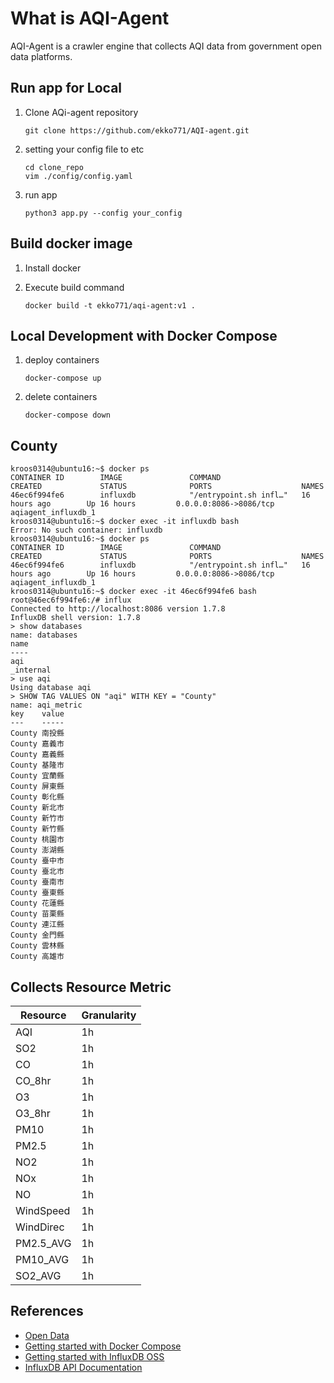# What is AQI-Agent

AQI-Agent is a crawler engine that collects AQI data from government open data platforms.

## Run app for Local

1. Clone AQi-agent repository
    ```shell
    git clone https://github.com/ekko771/AQI-agent.git
    ```
2. setting your config file to etc
    ```shell
    cd clone_repo
    vim ./config/config.yaml
    ```
3. run app
    ```shell
    python3 app.py --config your_config
    ```

## Build docker image

1. Install docker

2. Execute build command

    ```shell
    docker build -t ekko771/aqi-agent:v1 .
    ```
## Local Development with Docker Compose

1. deploy containers

    ```shell
    docker-compose up
    ```
2. delete containers
    ```shell
    docker-compose down
    ```
## County
```shell
kroos0314@ubuntu16:~$ docker ps
CONTAINER ID        IMAGE               COMMAND                  CREATED             STATUS              PORTS                    NAMES
46ec6f994fe6        influxdb            "/entrypoint.sh infl…"   16 hours ago        Up 16 hours         0.0.0.0:8086->8086/tcp   aqiagent_influxdb_1
kroos0314@ubuntu16:~$ docker exec -it influxdb bash
Error: No such container: influxdb
kroos0314@ubuntu16:~$ docker ps
CONTAINER ID        IMAGE               COMMAND                  CREATED             STATUS              PORTS                    NAMES
46ec6f994fe6        influxdb            "/entrypoint.sh infl…"   16 hours ago        Up 16 hours         0.0.0.0:8086->8086/tcp   aqiagent_influxdb_1
kroos0314@ubuntu16:~$ docker exec -it 46ec6f994fe6 bash
root@46ec6f994fe6:/# influx
Connected to http://localhost:8086 version 1.7.8
InfluxDB shell version: 1.7.8
> show databases
name: databases
name
----
aqi
_internal
> use aqi
Using database aqi
> SHOW TAG VALUES ON "aqi" WITH KEY = "County"
name: aqi_metric
key    value
---    -----
County 南投縣
County 嘉義市
County 嘉義縣
County 基隆市
County 宜蘭縣
County 屏東縣
County 彰化縣
County 新北市
County 新竹市
County 新竹縣
County 桃園市
County 澎湖縣
County 臺中市
County 臺北市
County 臺南市
County 臺東縣
County 花蓮縣
County 苗栗縣
County 連江縣
County 金門縣
County 雲林縣
County 高雄市
```









## Collects Resource Metric

Resource | Granularity 
---------|----------
 AQI | 1h
 SO2 | 1h
 CO | 1h
 CO_8hr | 1h
 O3 | 1h
 O3_8hr | 1h
 PM10 | 1h
 PM2.5 | 1h
 NO2 | 1h
 NOx | 1h
 NO | 1h
 WindSpeed | 1h
 WindDirec | 1h
 PM2.5_AVG | 1h
 PM10_AVG | 1h
 SO2_AVG | 1h

## References

- [Open Data](https://opendata.epa.gov.tw/ws/Data/AQI/?$format=json)
- [Getting started with Docker Compose](https://docs.docker.com/compose/gettingstarted/)
- [Getting started with InfluxDB OSS](https://docs.influxdata.com/influxdb/v1.7/introduction/getting-started/)
- [InfluxDB API Documentation](https://influxdb-python.readthedocs.io/en/latest/api-documentation.html)

